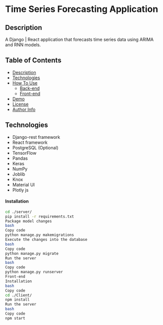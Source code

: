 # Time Series Forecasting Application

## Description
A Django | React application that forecasts time series data using ARIMA and RNN models.

## Table of Contents
- [Description](#description)
- [Technologies](#technologies)
- [How To Use](#how-to-use)
  - [Back-end](#back-end)
  - [Front-end](#front-end)
- [Demo](#demo)
- [License](#license)
- [Author Info](#author-info)

## Technologies
- Django-rest framework
- React framework
- PostgreSQL (Optional)
- TensorFlow
- Pandas
- Keras
- NumPy
- Joblib
- Knox
- Material UI
- Plotly js

#### Installation
```bash
cd ./server/
pip install -r requirements.txt
Package model changes
bash
Copy code
python manage.py makemigrations
Execute the changes into the database
bash
Copy code
python manage.py migrate
Run the server
bash
Copy code
python manage.py runserver
Front-end
Installation
bash
Copy code
cd ./Client/
npm install
Run the server
bash
Copy code
npm start


